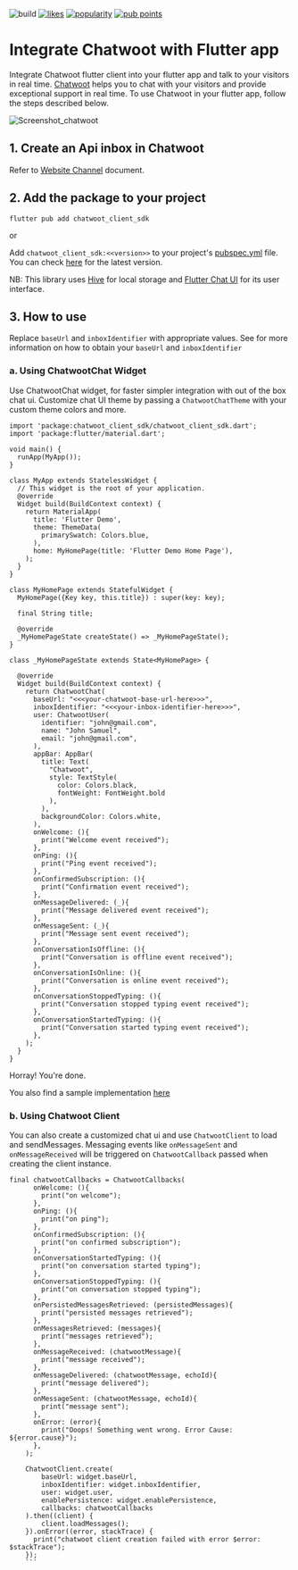 ![build](https://github.com/EphraimNetWorks/test_cw_flutter_client/actions/workflows/develop-actions.yml/badge.svg) [![likes](https://badges.bar/chatwoot_client_sdk/likes)](https://pub.dev/packages/chatwoot_client_sdk/score) [![popularity](https://badges.bar/chatwoot_client_sdk/popularity)](https://pub.dev/packages/chatwoot_client_sdk/score) [![pub points](https://badges.bar/chatwoot_client_sdk/pub%20points)](https://pub.dev/packages/chatwoot_client_sdk/score)

# Integrate Chatwoot with Flutter app

Integrate Chatwoot flutter client into your flutter app and talk to your visitors in real time. [Chatwoot](https://github.com/chatwoot/chatwoot) helps you to chat with your visitors and provide exceptional support in real time. To use Chatwoot in your flutter app, follow the steps described below.

![Screenshot_chatwoot](https://user-images.githubusercontent.com/22669874/125801289-14631c60-9788-4ff6-af2b-1c27dcc030af.png)


## 1. Create an Api inbox in Chatwoot

Refer to [Website Channel](https://www.chatwoot.com/docs/product/channels/live-chat/create-website-channel) document.

## 2. Add the package to your project

`flutter pub add chatwoot_client_sdk`

or

Add 
`chatwoot_client_sdk:<<version>>` 
to your project's [pubspec.yml](https://flutter.dev/docs/development/tools/pubspec) file. You can check [here](https://pub.dev/packages/chatwoot_client_sdk) for the latest version.

NB: This library uses [Hive](https://pub.dev/packages/hive) for local storage and [Flutter Chat UI](https://pub.dev/packages/flutter_chat_ui) for its user interface.

## 3. How to use
Replace `baseUrl` and `inboxIdentifier` with appropriate values. See [](https://www.chatwoot.com/docs/product/channels/api/client-apis) for more information on how to obtain your `baseUrl` and `inboxIdentifier`

### a. Using ChatwootChat Widget
Use ChatwootChat widget, for faster simpler integration with out of the box chat ui. Customize chat UI theme by passing a `ChatwootChatTheme` with your custom theme colors and more.

```
import 'package:chatwoot_client_sdk/chatwoot_client_sdk.dart';
import 'package:flutter/material.dart';

void main() {
  runApp(MyApp());
}

class MyApp extends StatelessWidget {
  // This widget is the root of your application.
  @override
  Widget build(BuildContext context) {
    return MaterialApp(
      title: 'Flutter Demo',
      theme: ThemeData(
        primarySwatch: Colors.blue,
      ),
      home: MyHomePage(title: 'Flutter Demo Home Page'),
    );
  }
}

class MyHomePage extends StatefulWidget {
  MyHomePage({Key key, this.title}) : super(key: key);

  final String title;

  @override
  _MyHomePageState createState() => _MyHomePageState();
}

class _MyHomePageState extends State<MyHomePage> {

  @override
  Widget build(BuildContext context) {
    return ChatwootChat(
      baseUrl: "<<<your-chatwoot-base-url-here>>>",
      inboxIdentifier: "<<<your-inbox-identifier-here>>>",
      user: ChatwootUser(
        identifier: "john@gmail.com",
        name: "John Samuel",
        email: "john@gmail.com",
      ),
      appBar: AppBar(
        title: Text(
          "Chatwoot",
          style: TextStyle(
            color: Colors.black,
            fontWeight: FontWeight.bold
          ),
        ),
        backgroundColor: Colors.white,
      ),
      onWelcome: (){
        print("Welcome event received");
      },
      onPing: (){
        print("Ping event received");
      },
      onConfirmedSubscription: (){
        print("Confirmation event received");
      },
      onMessageDelivered: (_){
        print("Message delivered event received");
      },
      onMessageSent: (_){
        print("Message sent event received");
      },
      onConversationIsOffline: (){
        print("Conversation is offline event received");
      },
      onConversationIsOnline: (){
        print("Conversation is online event received");
      },
      onConversationStoppedTyping: (){
        print("Conversation stopped typing event received");
      },
      onConversationStartedTyping: (){
        print("Conversation started typing event received");
      },
    );
  }
}
```

Horray! You're done.

You also find a sample implementation [here](https://github.com/EphraimNetWorks/chatwoot_flutter_client/blob/main/example/lib/main.dart)

### b. Using Chatwoot Client
You can also create a customized chat ui and use `ChatwootClient` to load and sendMessages. Messaging events like `onMessageSent` and `onMessageReceived` will be triggered on `ChatwootCallback` passed when creating the client instance.

```
final chatwootCallbacks = ChatwootCallbacks(
      onWelcome: (){
        print("on welcome");
      },
      onPing: (){
        print("on ping");
      },
      onConfirmedSubscription: (){
        print("on confirmed subscription");
      },
      onConversationStartedTyping: (){
        print("on conversation started typing");
      },
      onConversationStoppedTyping: (){
        print("on conversation stopped typing");
      },
      onPersistedMessagesRetrieved: (persistedMessages){
        print("persisted messages retrieved");
      },
      onMessagesRetrieved: (messages){
        print("messages retrieved");
      },
      onMessageReceived: (chatwootMessage){
        print("message received");
      },
      onMessageDelivered: (chatwootMessage, echoId){
        print("message delivered");
      },
      onMessageSent: (chatwootMessage, echoId){
        print("message sent");
      },
      onError: (error){
        print("Ooops! Something went wrong. Error Cause: ${error.cause}");
      },
    );
    
    ChatwootClient.create(
        baseUrl: widget.baseUrl,
        inboxIdentifier: widget.inboxIdentifier,
        user: widget.user,
        enablePersistence: widget.enablePersistence,
        callbacks: chatwootCallbacks
    ).then((client) {
        client.loadMessages();
    }).onError((error, stackTrace) {
      print("chatwoot client creation failed with error $error: $stackTrace");
    });
    ```






